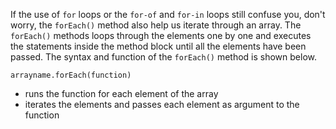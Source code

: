 If the use of `for` loops or the `for-of` and `for-in` loops still confuse you, don't worry, the `forEach()` method also help us iterate through an array. The `forEach()` methods loops through the elements one by one and executes the statements inside the method block until all the elements have been passed. The syntax and function of the `forEach()` method is shown below.

`arrayname.forEach(function)`
  - runs the function for each element of the array
  - iterates the elements and passes each element as argument to the function